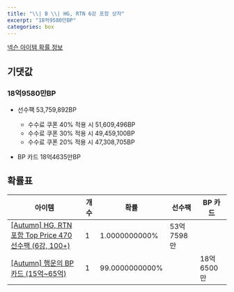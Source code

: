 ```yaml
---
title: "\\| B \\| HG, RTN 6강 포함 상자"
excerpt: "18억9580만BP"
categories: box
---
```

[넥슨 아이템 확률 정보](http://iteminfo.nexon.com/probability/fco?sn=7704)

## 기댓값
### 18억9580만BP
- 선수팩 53,759,892BP
  - 수수료 쿠폰 40% 적용 시 51,609,496BP
  - 수수료 쿠폰 30% 적용 시 49,459,100BP
  - 수수료 쿠폰 20% 적용 시 47,308,705BP

- BP 카드 18억4635만BP

## 확률표

|아이템|개수|확률|선수팩|BP 카드|
|---|---|---|---|---|
|[[Autumn] HG, RTN 포함 Top Price 470 선수팩 (6강, 100+)](/player/7683)|1|1.0000000000%|53억7598만||
|[[Autumn] 행운의 BP 카드 (15억~65억)](/bp/7698)|1|99.0000000000%||18억6500만|

